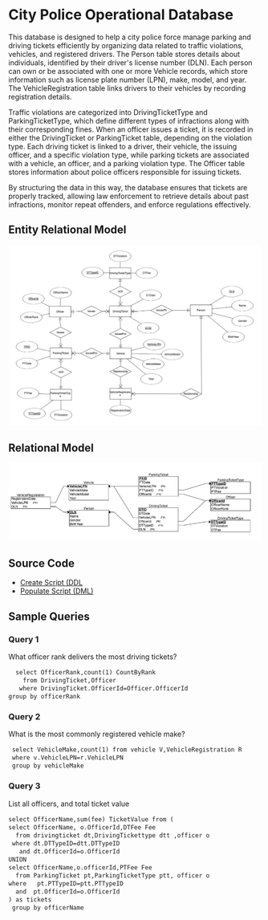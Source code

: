 # City Police Operational Database

This database is designed to help a city police force manage parking and driving tickets efficiently by organizing data related to traffic violations, vehicles, and registered drivers. The Person table stores details about individuals, identified by their driver's license number (DLN). Each person can own or be associated with one or more Vehicle records, which store information such as license plate number (LPN), make, model, and year. The VehicleRegistration table links drivers to their vehicles by recording registration details.

Traffic violations are categorized into DrivingTicketType and ParkingTicketType, which define different types of infractions along with their corresponding fines. When an officer issues a ticket, it is recorded in either the DrivingTicket or ParkingTicket table, depending on the violation type. Each driving ticket is linked to a driver, their vehicle, the issuing officer, and a specific violation type, while parking tickets are associated with a vehicle, an officer, and a parking violation type. The Officer table stores information about police officers responsible for issuing tickets.

By structuring the data in this way, the database ensures that tickets are properly tracked, allowing law enforcement to retrieve details about past infractions, monitor repeat offenders, and enforce regulations effectively.

## Entity Relational Model

![ER Model of the City Police Department](ERModel.png)

## Relational Model

![Relational model of the city police department](RelationalSchema.png)

## Source Code

* [Create Script (DDL](create.sql)
* [Populate Script (DML)](populate.sql)

## Sample Queries

 
### Query 1

What officer rank delivers the most driving tickets?

```
  select OfficerRank,count(1) CountByRank 
    from DrivingTicket,Officer
   where DrivingTicket.OfficerId=Officer.OfficerId
group by officerRank 
```

### Query 2

What is the most commonly registered vehicle make?

```
 select VehicleMake,count(1) from vehicle V,VehicleRegistration R
 where v.VehicleLPN=r.VehicleLPN
 group by vehicleMake
 ```

### Query 3

List all officers, and total ticket value

```
select OfficerName,sum(fee) TicketValue from (
select OfficerName, o.OfficerId,DTFee Fee 
  from drivingticket dt,DrivingTickettype dtt ,officer o
 where dt.DTTypeID=dtt.DTTypeID
   and dt.OfficerId=o.OfficerId
UNION
select OfficerName,o.officerId,PTFee Fee
  from ParkingTicket pt,ParkingTicketType ptt, officer o
where   pt.PTTypeID=ptt.PTTypeID
  and  pt.OfficerId=o.OfficerId
) as tickets
 group by officerName
 ```